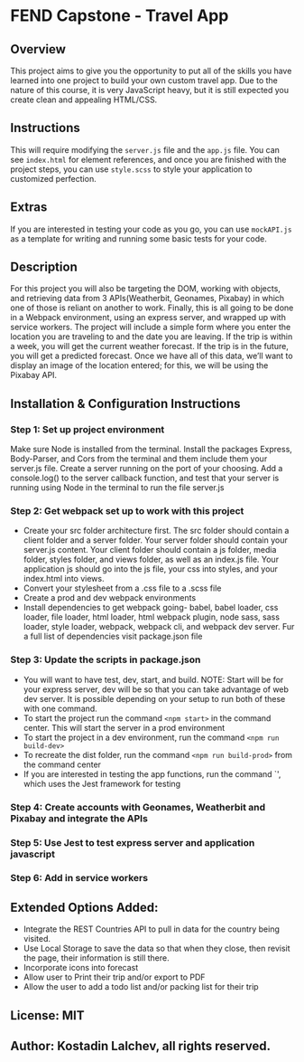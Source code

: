 # FEND Capstone - Travel App

## Overview
This project aims to give you the opportunity to put all of the skills you have learned into one project to build your own custom travel app. Due to the nature of this course, it is very JavaScript heavy, but it is still expected you create clean and appealing HTML/CSS.

## Instructions
This will require modifying the `server.js` file and the `app.js` file. You can see `index.html` for element references, and once you are finished with the project steps, you can use `style.scss` to style your application to customized perfection.

## Extras
If you are interested in testing your code as you go, you can use `mockAPI.js` as a template for writing and running some basic tests for your code.

## Description
For this project you will also be targeting the DOM, working with objects, and retrieving data from 3 APIs(Weatherbit, Geonames, Pixabay) in which one of those is reliant on another to work. Finally, this is all going to be done in a Webpack environment, using an express server, and wrapped up with service workers. The project will include a simple form where you enter the location you are traveling to and the date you are leaving. If the trip is within a week, you will get the current weather forecast. If the trip is in the future, you will get a predicted forecast. Once we have all of this data, we’ll want to display an image of the location entered; for this, we will be using the Pixabay API.

## Installation & Configuration Instructions
### Step 1: Set up project environment
Make sure Node is installed from the terminal. Install the packages Express, Body-Parser, and Cors from the terminal and them include them your server.js file. Create a server running on the port of your choosing. Add a console.log() to the server callback function, and test that your server is running using Node in the terminal to run the file server.js
### Step 2: Get webpack set up to work with this project
- Create your src folder architecture first. The src folder should contain a client folder and a server folder. Your server folder should contain your server.js content. Your client folder should contain a js folder, media folder, styles folder, and views folder, as well as an index.js file. Your application js should go into the js file, your css into styles, and your index.html into views.
- Convert your stylesheet from a .css file to a .scss file
- Create a prod and dev webpack environments
- Install dependencies to get webpack going- babel, babel loader, css loader, file loader, html loader, html webpack plugin, node sass, sass loader, style loader, webpack, webpack cli, and webpack dev server. Fur a full list of dependencies visit package.json file
### Step 3: Update the scripts in package.json
+ You will want to have test, dev, start, and build. NOTE: Start will be for your express server, dev will be so that you can take advantage of web dev server. It is possible depending on your setup to run both of these with one command.
+ To start the project run the command `<npm start>` in the command center. This will start the server in a prod environment
+ To start the project in a dev environment, run the command `<npm run build-dev>`
+ To recreate the dist folder, run the command `<npm run build-prod>` from the command center
+ If you are interested in testing the app functions, run the command `<npm test>', which uses the Jest framework for testing
### Step 4: Create accounts with Geonames, Weatherbit and Pixabay and integrate the APIs
### Step 5: Use Jest to test express server and application javascript
### Step 6: Add in service workers

## Extended Options Added:
+ Integrate the REST Countries API to pull in data for the country being visited.
+ Use Local Storage to save the data so that when they close, then revisit the page, their information is still there.
+ Incorporate icons into forecast
+ Allow user to Print their trip and/or export to PDF
+ Allow the user to add a todo list and/or packing list for their trip

## License: MIT

## Author: Kostadin Lalchev, all rights reserved.